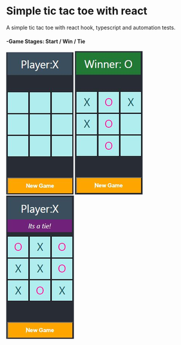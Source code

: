 # Simple tic tac toe with react

A simple tic tac toe with react hook, typescript and automation tests.


#### -Game Stages: Start / Win / Tie
<p float=left>
<img src="https://github.com/athangk/my-tic-tac-toe/blob/main/Capture_1.JPG">
<img src="https://github.com/athangk/my-tic-tac-toe/blob/main/Capture2_Resized.JPG">
<img src="https://github.com/athangk/my-tic-tac-toe/blob/main/Capture3_Resized.JPG">
  </p>
